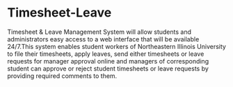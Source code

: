 Timesheet-Leave
===============

Timesheet &amp; Leave Management System will allow students and administrators easy access to a web interface that will be available 24/7.This system enables student workers of Northeastern Illinois University to file their timesheets, apply leaves, send either timesheets or leave requests for manager approval online and managers of corresponding student can approve or reject student timesheets or leave requests by providing required comments to them. 

